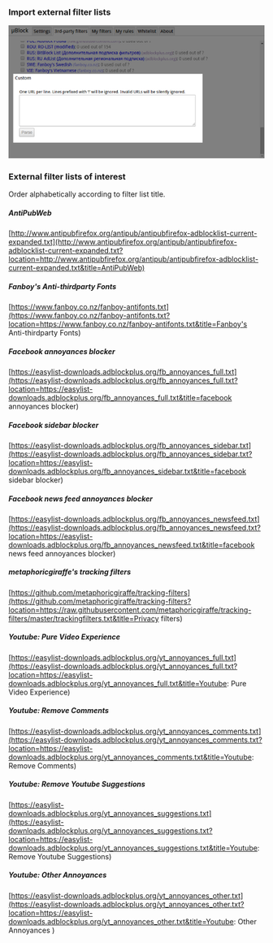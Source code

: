 ### Import external filter lists

![Custom filter lists](https://raw.githubusercontent.com/gorhill/uBlock/master/doc/img/3rd-party-filters-custom.png)

### External filter lists of interest

Order alphabetically according to filter list title.

##### AntiPubWeb

[http://www.antipubfirefox.org/antipub/antipubfirefox-adblocklist-current-expanded.txt](http://www.antipubfirefox.org/antipub/antipubfirefox-adblocklist-current-expanded.txt?location=http://www.antipubfirefox.org/antipub/antipubfirefox-adblocklist-current-expanded.txt&title=AntiPubWeb)

##### Fanboy's Anti-thirdparty Fonts

[https://www.fanboy.co.nz/fanboy-antifonts.txt](https://www.fanboy.co.nz/fanboy-antifonts.txt?location=https://www.fanboy.co.nz/fanboy-antifonts.txt&title=Fanboy's Anti-thirdparty Fonts)

##### Facebook annoyances blocker

[https://easylist-downloads.adblockplus.org/fb_annoyances_full.txt](https://easylist-downloads.adblockplus.org/fb_annoyances_full.txt?location=https://easylist-downloads.adblockplus.org/fb_annoyances_full.txt&title=facebook annoyances blocker)

##### Facebook sidebar blocker

[https://easylist-downloads.adblockplus.org/fb_annoyances_sidebar.txt](https://easylist-downloads.adblockplus.org/fb_annoyances_sidebar.txt?location=https://easylist-downloads.adblockplus.org/fb_annoyances_sidebar.txt&title=facebook sidebar blocker)

##### Facebook news feed annoyances blocker

[https://easylist-downloads.adblockplus.org/fb_annoyances_newsfeed.txt](https://easylist-downloads.adblockplus.org/fb_annoyances_newsfeed.txt?location=https://easylist-downloads.adblockplus.org/fb_annoyances_newsfeed.txt&title=facebook news feed annoyances blocker)

##### metaphoricgiraffe's tracking filters

[https://github.com/metaphoricgiraffe/tracking-filters](https://github.com/metaphoricgiraffe/tracking-filters?location=https://raw.githubusercontent.com/metaphoricgiraffe/tracking-filters/master/trackingfilters.txt&title=Privacy filters)

##### Youtube: Pure Video Experience

[https://easylist-downloads.adblockplus.org/yt_annoyances_full.txt](https://easylist-downloads.adblockplus.org/yt_annoyances_full.txt?location=https://easylist-downloads.adblockplus.org/yt_annoyances_full.txt&title=Youtube: Pure Video Experience)

##### Youtube: Remove Comments

[https://easylist-downloads.adblockplus.org/yt_annoyances_comments.txt](https://easylist-downloads.adblockplus.org/yt_annoyances_comments.txt?location=https://easylist-downloads.adblockplus.org/yt_annoyances_comments.txt&title=Youtube: Remove Comments)

##### Youtube: Remove Youtube Suggestions

[https://easylist-downloads.adblockplus.org/yt_annoyances_suggestions.txt](https://easylist-downloads.adblockplus.org/yt_annoyances_suggestions.txt?location=https://easylist-downloads.adblockplus.org/yt_annoyances_suggestions.txt&title=Youtube: Remove Youtube Suggestions)

##### Youtube: Other Annoyances

[https://easylist-downloads.adblockplus.org/yt_annoyances_other.txt](https://easylist-downloads.adblockplus.org/yt_annoyances_other.txt?location=https://easylist-downloads.adblockplus.org/yt_annoyances_other.txt&title=Youtube: Other Annoyances
)


